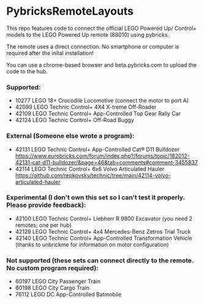 # PybricksRemoteLayouts
This repo features code to connect the official LEGO Powered Up/ Control+ models to the LEGO Powered Up remote (88010) using pybricks.

The remote uses a direct connection. No smartphone or computer is required after the inital installation!

You can use a chrome-based browser and beta.pybricks.com to upload the code to the hub.

### Supported:
* 10277 LEGO 18+ Crocodile Locomotive (connect the motor to port A)
* 42099 LEGO Technic Control+ 4X4 X-treme Off-Roader
* 42109 LEGO Technic Control+ App-Controlled Top Gear Rally Car
* 42124 LEGO Technic Control+ Off-Road Buggy

### External (Someone else wrote a program):
* 42131 LEGO Technic Control+ App-Controlled Cat® D11 Bulldozer
https://www.eurobricks.com/forum/index.php?/forums/topic/182012-42131-cat-d11-bulldozer/&page=46&tab=comments#comment-3455837
* 42114 LEGO Technic Control+ 6x6 Volvo Articulated Hauler
https://github.com/repkovsky/technic/tree/main/42114-volvo-articulated-hauler

### Experimental (I don't own this set so I can't test it properly. Please provide feedback):
* 42100 LEGO Technic Control+ Liebherr R 9800 Excavator (you need 2 remotes; one per hub)
* 42129 LEGO Technic Control+ 4x4 Mercedes-Benz Zetros Trial Truck
* 42140 LEGO Technic Control+ App-Controlled Transformation Vehicle (thanks to unbrickme for information on motor configuration)

### Not supported (these sets can connect directly to the remote. No custom program required):
* 60197 LEGO City Passenger Train
* 60198 LEGO City Cargo Train
* 76112 LEGO DC App-Controlled Batmobile
